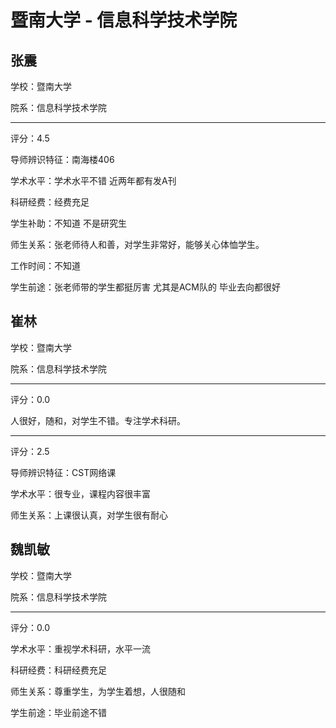 # 暨南大学 - 信息科学技术学院

## 张震

学校：暨南大学

院系：信息科学技术学院

* * *

评分：4.5

导师辨识特征：南海楼406

学术水平：学术水平不错 近两年都有发A刊

科研经费：经费充足

学生补助：不知道 不是研究生

师生关系：张老师待人和善，对学生非常好，能够关心体恤学生。

工作时间：不知道

学生前途：张老师带的学生都挺厉害 尤其是ACM队的 毕业去向都很好

## 崔林

学校：暨南大学

院系：信息科学技术学院

* * *

评分：0.0

人很好，随和，对学生不错。专注学术科研。

* * *

评分：2.5

导师辨识特征：CST网络课

学术水平：很专业，课程内容很丰富

师生关系：上课很认真，对学生很有耐心

## 魏凯敏

学校：暨南大学

院系：信息科学技术学院

* * *

评分：0.0

学术水平：重视学术科研，水平一流

科研经费：科研经费充足

师生关系：尊重学生，为学生着想，人很随和

学生前途：毕业前途不错